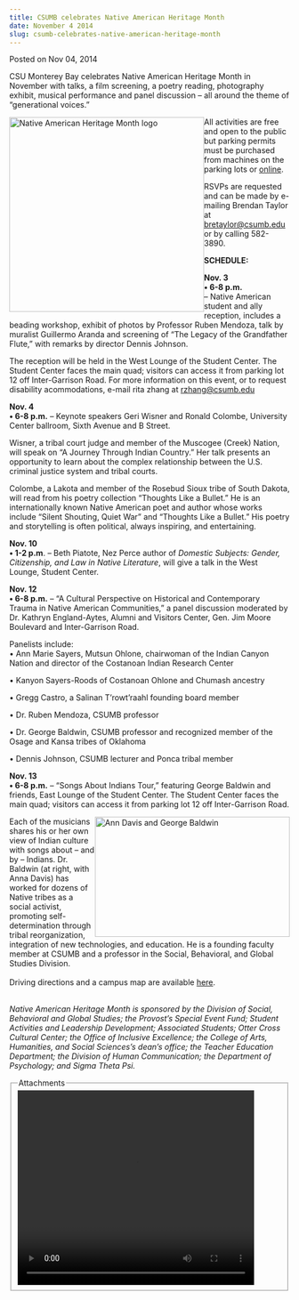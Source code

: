```yaml
---
title: CSUMB celebrates Native American Heritage Month
date: November 4 2014
slug: csumb-celebrates-native-american-heritage-month
---
```


 



<span class="date">Posted on Nov 04, 2014    </span>
<p>CSU Monterey Bay celebrates Native American Heritage Month in
November with talks, a film&#xA0;screening, a poetry reading,
photography exhibit, musical performance and panel discussion &#x2013; all
around the theme of &#x201C;generational voices.&#x201D;</p>
<p><img alt="Native American Heritage Month logo" src="https://news.csumb.edu/sites/default/files/65/attachments/news/images/nahm_new_for_web.png" style="float:left; width:350px; height:350px">All activities are
free and open to the public but parking permits must be purchased
from machines on the parking lots or <a href="https://parking.csumb.edu/buy-permit" rel="nofollow">online</a>.</img></p>
<p>RSVPs are requested and can be made by e-mailing Brendan Taylor
at <a href="mailto:bretaylor@csumb.edu">bretaylor@csumb.edu</a> or
by calling 582-3890.</p>
<p><strong>SCHEDULE:</strong></p>
<p><strong>Nov. 3<br>
&#x2022; 6-8 p.m.</br></strong> &#x2013; Native American student and ally reception,
includes a beading workshop, exhibit of photos by Professor Ruben
Mendoza, talk by muralist Guillermo Aranda and screening of &#x201C;The
Legacy of the Grandfather Flute,&#x201D; with remarks by director Dennis
Johnson.</p>
<p>The reception will be held in the West Lounge of the Student
Center. The Student Center faces the main quad; visitors can access
it from parking lot 12 off Inter-Garrison Road. For more
information on this event, or to request disability acommodations,
e-mail rita zhang at <a href="mailto:rzhang@csumb.edu">rzhang@csumb.edu</a></p>
<p><strong>Nov. 4</strong><br>
<strong>&#x2022; 6-8 p.m.</strong> &#x2013; Keynote speakers Geri Wisner and
Ronald Colombe, University Center ballroom, Sixth Avenue and B
Street.</br></p>
<p>Wisner, a tribal court judge and member of the Muscogee (Creek)
Nation, will speak on &#x201C;A Journey Through Indian Country.&#x201D; Her talk
presents an opportunity to learn about the complex relationship
between the U.S. criminal justice system and tribal courts.</p>
<p>Colombe, a Lakota and member of the Rosebud Sioux tribe of South
Dakota, will read from his poetry collection &#x201C;Thoughts Like a
Bullet.&#x201D; He is an internationally known Native American poet and
author whose works include &#x201C;Silent Shouting, Quiet War&#x201D; and
&#x201C;Thoughts Like a Bullet.&#x201D; His poetry and storytelling is often
political, always inspiring, and entertaining.</p>
<p><strong>Nov. 10</strong><br>
<strong>&#x2022; 1-2 p.m</strong>. &#x2013; Beth Piatote, Nez Perce author of
<em>Domestic Subjects: Gender, Citizenship, and Law in Native
Literature</em>, will give a talk in the West Lounge, Student
Center.</br></p>
<p><strong>Nov. 12</strong><br>
<strong>&#x2022; 6-8 p.m.</strong> &#x2013; &#x201C;A Cultural Perspective on Historical
and Contemporary Trauma in Native American Communities,&#x201D; a panel
discussion moderated by Dr. Kathryn England-Aytes, Alumni and
Visitors Center, Gen. Jim Moore Boulevard and Inter-Garrison
Road.</br></p>
<p>Panelists include:<br>
&#x2022; Ann Marie Sayers, Mutsun Ohlone, chairwoman of the Indian Canyon
Nation and director of the Costanoan Indian Research Center</br></p>
<p>&#x2022; Kanyon Sayers-Roods of Costanoan Ohlone and Chumash
ancestry</p>
<p>&#x2022; Gregg Castro, a Salinan T&#x2019;rowt&#x2019;raahl founding board member</p>
<p>&#x2022; Dr. Ruben Mendoza, CSUMB professor</p>
<p>&#x2022; Dr. George Baldwin, CSUMB professor and recognized member of
the Osage and Kansa tribes of Oklahoma</p>
<p>&#x2022; Dennis Johnson, CSUMB lecturer and Ponca tribal member</p>
<p><strong>Nov. 13</strong><br>
<strong>&#x2022; 6-8 p.m.</strong> &#x2013; &#x201C;Songs About Indians Tour,&#x201D; featuring
George Baldwin and friends, East Lounge of the Student Center. The
Student Center faces the main quad; visitors can access it from
parking lot 12 off Inter-Garrison Road.</br></p>
<p><img alt="Ann Davis and George Baldwin" src="https://news.csumb.edu/sites/default/files/65/attachments/news/images/davisbaldwin_for_web.jpg" style="float:right; width:350px; height:216px">Each of the
musicians shares his or her own view of Indian culture with songs
about &#x2013; and by &#x2013; Indians.&#xA0;Dr. Baldwin (at right, with Anna
Davis) has worked for dozens of Native tribes as a social activist,
promoting self-determination through tribal reorganization,
integration of new technologies, and education. He is a founding
faculty member at CSUMB and a professor in the Social, Behavioral,
and Global Studies Division.<br>
<br>
Driving directions and a campus map are available <a href="https://csumb.edu/maps" rel="nofollow">here</a>.</br></br></img></p>
<p class="small"><em>Native American Heritage Month is sponsored by
the Division of Social, Behavioral and Global Studies; the
Provost&#x2019;s Special Event Fund; Student Activities and Leadership
Development; Associated Students; Otter Cross Cultural Center; the
Office of Inclusive Excellence; the College of Arts, Humanities,
and Social Sciences&#x2019;s dean&#x2019;s office; the Teacher Education
Department; the Division of Human Communication; the Department of
Psychology; and Sigma Theta Psi.</em></p>
<fieldset class="fieldgroup group-attachments">
<legend>Attachments</legend>
<div class="field field-type-emvideo field-field-attach-video">
<div class="field-items">
<div class="field-item odd">
<div class="emvideo emvideo-video emvideo-youtube">
<div class="emfield-emvideo emfield-emvideo-youtube">
<div id="emvideo-youtube-flash-wrapper-1">
<!--<object type="application/x-shockwave-flash" height="350" width="425" data="https://www.youtube.com/v/zudrL3Ku9bc&amp;rel=0&amp;enablejsapi=1&amp;playerapiid=ytplayer&amp;fs=1" id="emvideo-youtube-flash-1">
          <param name="movie" value="https://www.youtube.com/v/zudrL3Ku9bc&amp;rel=0&amp;enablejsapi=1&amp;playerapiid=ytplayer&amp;fs=1" />
          <param name="allowScriptAccess" value="sameDomain"/>
          <param name="quality" value="best"/>
          <param name="allowFullScreen" value="true"/>
          <param name="bgcolor" value="#FFFFFF"/>
          <param name="scale" value="noScale"/>
          <param name="salign" value="TL"/>
          <param name="FlashVars" value="playerMode=embedded" />
          <param name="wmode" value="transparent" />
        </object>-->
<video controls="" width="425" height="350">
<source src="https://r9---sn-o097znez.googlevideo.com/videoplayback?dur=180.140&amp;mv=m&amp;ratebypass=yes&amp;source=youtube&amp;ms=au&amp;itag=18&amp;initcwndbps=4377500&amp;sparams=dur,id,initcwndbps,ip,ipbits,itag,mm,ms,mv,pl,ratebypass,source,upn,expire&amp;expire=1422337811&amp;upn=jD7Ie0gaeQA&amp;key=yt5&amp;sver=3&amp;id=o-ANlHqta_XAHG-z7ksu2-qSg5Zq-0GLONUaqvOCgyf-2Y&amp;mt=1422316151&amp;ip=198.189.249.65&amp;fexp=900718,907263,916104,923368,927622,929821,930676,936121,9406392,941004,943917,947225,948124,952302,952605,952901,955301,957103,957105,957201,959701&amp;mm=31&amp;ipbits=0&amp;pl=23&amp;signature=957181D887FFBFB4D0DC4C0AD7ADCA79454C28BF.44558FFC3A0CEE6F41337C0E26BECE1DF4A7D907&amp;name=zudrL3Ku9bc" type="video/mp4"/></video></div>
</div>
</div>
</div>
</div>
</div>
</fieldset>





```
